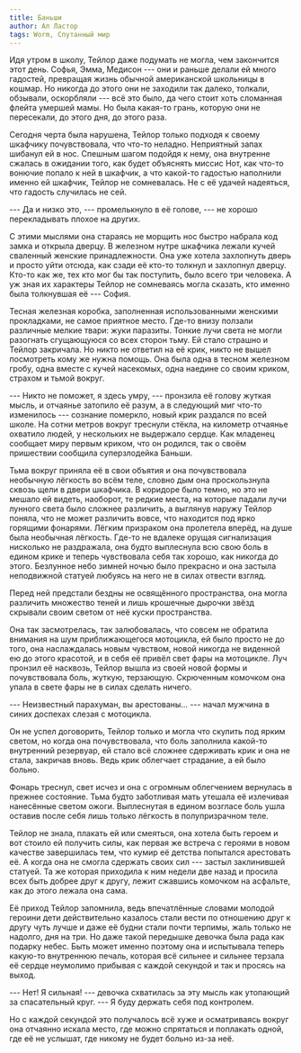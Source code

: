 ```yaml
---
title: Баньши
author: Ал Ластор
tags: Worm, Спутанный мир
---
```

Идя утром в школу, Тейлор даже подумать не могла, чем закончится этот день. Софья, Эмма, Медисон --- они и раньше делали ей много гадостей, превращая жизнь обычной американской школьницы в кошмар. Но никогда до этого они не заходили так далеко, толкали, обзывали, оскорбляли --- всё это было, да чего стоит хоть сломанная флейта умершей мамы. Но была какая-то грань, которую они не пересекали, до этого дня, до этого раза.

Сегодня черта была нарушена, Тейлор только подходя к своему шкафчику почувствовала, что что-то неладно. Неприятный запах шибанул ей в нос. Спешным шагом подойдя к нему, она внутренне сжалась в ожидании того, как будет объяснять миссис Нот, как что-то вонючие попало к ней в шкафчик, а что какой-то гадостью наполнили именно ей шкафчик, Тейлор не сомневалась. Не с её удачей надеяться, что гадость случилась не сей.

--- Да и низко это, --- промелькнуло в её голове, --- не хорошо перекладывать плохое на других.

С этими мыслями она стараясь не морщить нос быстро набрала код замка и открыла дверцу. В железном нутре шкафчика лежали кучей сваленный женские принадлежности. Она уже хотела захлопнуть дверь и просто уйти отсюда, как сзади её кто-то толкнул и захлопнул дверцу. Кто-то как же, тех кто мог бы так поступить, было всего три человека. А уж зная их характеры Тейлор не сомневаясь могла сказать, кто именно была толкнувшая её --- София.

Тесная железная коробка, заполненная использованными женскими прокладками, не самое приятное место. Где-то внизу ползали различные мелкие твари: жуки паразиты. Тонкие лучи света не могли разогнать сгущающуюся со всех сторон тьму. Ей стало страшно и Тейлор закричала. Но никто не ответил на её крик, никто не вышел посмотреть кому же нужна помощь. Она была одна в тесном железном гробу, одна вместе с кучей насекомых, одна наедине со своим криком, страхом и тьмой вокруг.

--- Никто не поможет, я здесь умру, --- пронзила её голову жуткая мысль, и отчаянье затопило её разум, а в следующий миг что-то изменилось --- сознание померкло, новый крик раздался по всей школе. На сотни метров вокруг треснули стёкла, на километр отчаянье охватило людей, у нескольких не выдержало сердце. Как младенец сообщает миру первым криком, что он родился, так о своём пришествии сообщила суперзлодейка Баньши.

Тьма вокруг приняла её в свои объятия и она почувствовала необычную лёгкость во всём теле, словно дым она проскользнула сквозь щели в двери шкафчика. В коридоре было темно, но это не мешало ей видеть, наоборот, те редкие места, на которые падали лучи лунного света было сложнее различить, а выглянув наружу Тейлор поняла, что не может различить вовсе, что находится под ярко горящими фонарями. Лёгким призраком она пролетела вперёд, на душе была необычная лёгкость. Где-то не вдалеке орущая сигнализация нисколько не раздражала, она будто выплеснула всю свою боль в едином крике и теперь чувствовала себя так хорошо, как никогда до этого. Безлунное небо зимней ночью было прекрасно и она застыла неподвижной статуей любуясь на него не в силах отвести взгляд.

Перед ней предстали бездны не освящённого пространства, она могла различить множество теней и лишь крошечные дырочки звёзд скрывали своим светом от неё куски пространства.

Она так засмотрелась, так залюбовалась, что совсем не обратила внимания на шум приближающегося мотоцикла, ей было просто не до того, она наслаждалась новым чувством, новой никогда не виденной ею до этого красотой, и в себя её привёл свет фары на мотоцикле. Луч пронзил её насквозь, Тейлор вышла из своей новой формы и почувствовала боль, жуткую, терзающую. Скрюченным комочком она упала в свете фары не в силах сделать ничего.

--- Неизвестный парахуман, вы арестованы… --- начал мужчина в синих доспехах слезая с мотоцикла.

Он не успел договорить, Тейлор только и могла что скулить под ярким светом, но когда она почувствовала, что боль заполнила какой-то внутренний резервуар, ей стало всё сложнее сдерживать крик и она не стала, закричав вновь. Ведь крик облегчает страдание, а ей было больно.


Фонарь треснул, свет исчез и она с огромным облегчением вернулась в прежнее состояние. Тьма будто заботливая мать утешала её излечивая нанесённые светом ожоги. Выплеснутая в едином возгласе боль ушла оставив после себя лишь только лёгкость в полупризрачном теле.

Тейлор не знала, плакать ей или смеяться, она хотела быть героем и вот стоило ей получить силы, как первая же встреча с героями в новом качестве завершилась тем, что кумир её детства попытался арестовать её. А когда она не смогла сдержать своих сил --- застыл заклинившей статуей. Та же которая приходила к ним недели две назад и просила всех быть добрее друг к другу, лежит сжавшись комочком на асфальте, как до этого лежала она сама.

Её приход Тейлор запомнила, ведь впечатлённые словами молодой героини дети действительно казалось стали вести по отношению друг к другу чуть лучше и даже её будни стали почти терпимы, жаль только не надолго, дня на три. Но даже такой передышке девочка была рада как подарку небес. Быть может именно поэтому она и испытывала теперь какую-то внутреннюю печаль, которая всё сильнее и сильнее терзала её сердце неумолимо прибывая с каждой секундой и так и просясь на выход.

--- Нет! Я сильная! --- девочка схватилась за эту мысль как утопающий за спасательный круг. --- Я буду держать себя под контролем.

Но с каждой секундой это получалось всё хуже и осматриваясь вокруг она отчаянно искала место, где можно спрятаться и поплакать одной, где её не услышат, где никому не будет больно из-за неё.
